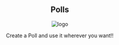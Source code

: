 <h2 align="center">Polls</h2>
<p align="center"><img src="https://ibb.co/DtrXGN8" alt="logo"/></p>
<p  align="center">Create a Poll and use it wherever you want!!</p>
